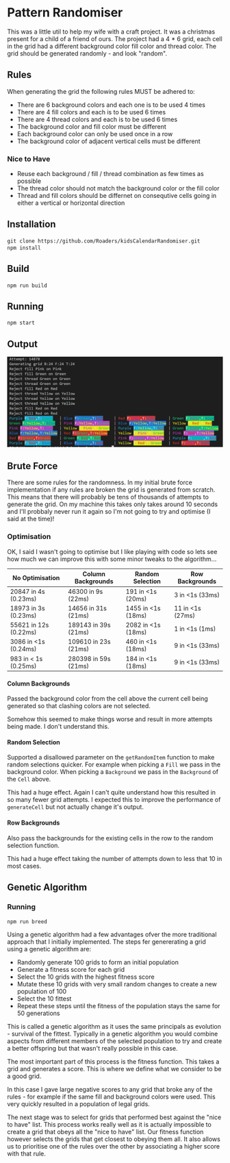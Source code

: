 
# Pattern Randomiser

This was a little util to help my wife with a craft project. It was a christmas present for a child of a friend of ours. The project had a 4 * 6 grid, each cell in the grid had a different background color fill color and thread color. The grid should be generated randomly - and look "random".

## Rules

When generating the grid the following rules MUST be adhered to:

* There are 6 background colors and each one is to be used 4 times
* There are 4 fill colors and each is to be used 6 times
* There are 4 thread colors and each is to be used 6 times
* The background color and fill color must be different
* Each background color can only be used once in a row
* The background color of adjacent vertical cells must be different

### Nice to Have

* Reuse each background / fill / thread combination as few times as possible
* The thread color should not match the background color or the fill color
* Thread and fill colors should be differnet on consequtive cells going in either a vertical or horizontal direction

## Installation

```
git clone https://github.com/Roaders/kidsCalendarRandomiser.git
npm install
```

## Build

```
npm run build
```

## Running

```
npm start
```

## Output

![Shcreenshot of output](/assets/sample.jpg)

## Brute Force

There are some rules for the randomness. In my initial brute force implementation if any rules are broken the grid is generated from scratch. This means that there will probably be tens of thousands of attempts to generate the grid. On my machine this takes only takes around 10 seconds and I'll probbaly never run it again so I'm not going to try and optimise (I said at the time)!

### Optimisation

OK, I said I wasn't going to optimise but I like playing with code so lets see how much we can improve this with some minor tweaks to the algorithm...

| No Optimisation | Column Backgrounds | Random Selection | Row Backgrounds |
| --- | --- | --- | --- |
| 20847 in 4s (0.23ms) | 46300 in 9s (22ms) | 191 in <1s (20ms) | 3 in <1s (33ms) |
| 18973 in 3s (0.23ms) | 14656 in 31s (21ms) | 1455 in <1s (18ms) | 11 in <1s (27ms) |
| 55621 in 12s (0.22ms) | 189143 in 39s (21ms) | 2082 in <1s (18ms) | 1 in <1s (1ms) |
| 3086 in <1s (0.24ms) | 109610 in 23s (21ms) | 460 in <1s (18ms) | 9 in <1s (33ms) |
| 983 in < 1s (0.25ms) | 280398 in 59s (21ms) | 184 in <1s (18ms) | 9 in <1s (33ms) |

#### Column Backgrounds
Passed the background color from the cell above the current cell being generated so that clashing colors are not selected.

Somehow this seemed to make things worse and result in more attempts being made. I don't understand this.

#### Random Selection
Supported a disallowed parameter on the `getRandomItem` function to make random selections quicker. For example when picking a `Fill` we pass in the background color. When picking a `Background` we pass in the `Background` of the `Cell` above.

This had a huge effect. Again I can't quite understand how this resulted in so many fewer grid attempts. I expected this to improve the performance of `generateCell` but not actually change it's output.

#### Row Backgrounds
Also pass the backgrounds for the existing cells in the row to the random selection function.

This had a huge effect taking the number of attempts down to less that 10 in most cases.

## Genetic Algorithm

### Running 

```
npm run breed
```

Using a genetic algorithm had a few advantages ofver the more traditional approach that I initially implemented. The steps fer genererating a grid using a genetic algorithm are:

* Randomly generate 100 grids to form an initial population
* Generate a fitness score for each grid
* Select the 10 grids with the highest fitness score
* Mutate these 10 grids with very small random changes to create a new population of 100
* Select the 10 fittest
* Repeat these steps until the fitness of the population stays the same for 50 generations

This is called a genetic algorithm as it uses the same principals as evolution - survival of the fittest. Typically in a genetic algorithm you would combine aspects from different members of the selected population to try and create a better offspring but that wasn't really possible in this case.

The most important part of this process is the fitness function. This takes a grid and generates a score. This is where we define what we consider to be a good grid.

In this case I gave large negative scores to any grid that broke any of the rules - for example if the same fill and background colors were used. This very quickly resulted in a population of legal grids.

The next stage was to select for grids that performed best against the "nice to have" list. This process works really well as it is actually impossible to create a grid that obeys all the "nice to have" list. Our fitness function however selects the grids that get closest to obeying them all. It also allows us to prioritise one of the rules over the other by associating a higher score with that rule.